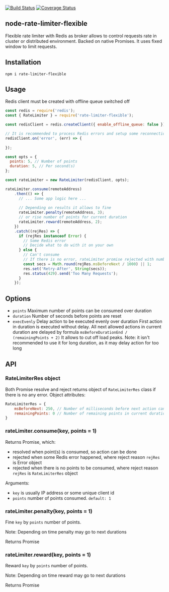 [![Build Status](https://travis-ci.org/animir/node-rate-limiter-flexible.png)](https://travis-ci.org/animir/node-rate-limiter-flexible)
[![Coverage Status](https://coveralls.io/repos/animir/node-rate-limiter-flexible/badge.svg?branch=master)](https://coveralls.io/r/animir/node-rate-limiter-flexible?branch=master)

## node-rate-limiter-flexible

Flexible rate limiter with Redis as broker allows to control requests rate in cluster or distributed environment.
Backed on native Promises. It uses fixed window to limit requests.

## Installation

`npm i rate-limiter-flexible`

## Usage

Redis client must be created with offline queue switched off

```javascript
const redis = require('redis');
const { RateLimiter } = require('rate-limiter-flexible');

const redisClient = redis.createClient({ enable_offline_queue: false });

// It is recommended to process Redis errors and setup some reconnection strategy
redisClient.on('error', (err) => {
  
});

const opts = {
  points: 5, // Number of points
  duration: 5, // Per second(s)
};

const rateLimiter = new RateLimiter(redisClient, opts);

rateLimiter.consume(remoteAddress)
    .then(() => {
      // ... Some app logic here ...
      
      // Depending on results it allows to fine
      rateLimiter.penalty(remoteAddress, 3);
      // or rise number of points for current duration
      rateLimiter.reward(remoteAddress, 2);
    })
    .catch((rejRes) => {
      if (rejRes instanceof Error) {
        // Some Redis error
        // Decide what to do with it on your own
      } else {
        // Can't consume
        // If there is no error, rateLimiter promise rejected with number of ms before next request allowed
        const secs = Math.round(rejRes.msBeforeNext / 1000) || 1;
        res.set('Retry-After', String(secs));
        res.status(429).send('Too Many Requests');
      }
    });
```

## Options

* `points` Maximum number of points can be consumed over duration
* `duration` Number of seconds before points are reset 
* `execEvenly` Delay action to be executed evenly over duration
First action in duration is executed without delay.
All next allowed actions in current duration are delayed by formula `msBeforeDurationEnd / (remainingPoints + 2)`
It allows to cut off load peaks.
Note: it isn't recommended to use it for long duration, as it may delay action for too long

## API

### RateLimiterRes object

Both Promise resolve and reject returns object of `RateLimiterRes` class if there is no any error.
Object attributes:
```javascript
RateLimiterRes = {
    msBeforeNext: 250, // Number of milliseconds before next action can be done
    remainingPoints: 0 // Number of remaining points in current duration 
}
````

### rateLimiter.consume(key, points = 1)

Returns Promise, which: 
* resolved when point(s) is consumed, so action can be done
* rejected when some Redis error happened, where reject reason `rejRes` is Error object
* rejected when there is no points to be consumed, where reject reason `rejRes` is `RateLimiterRes` object

Arguments:
* `key` is usually IP address or some unique client id
* `points` number of points consumed. `default: 1`

### rateLimiter.penalty(key, points = 1)

Fine `key` by `points` number of points.

Note: Depending on time penalty may go to next durations

Returns Promise

### rateLimiter.reward(key, points = 1)

Reward `key` by `points` number of points.

Note: Depending on time reward may go to next durations

Returns Promise
